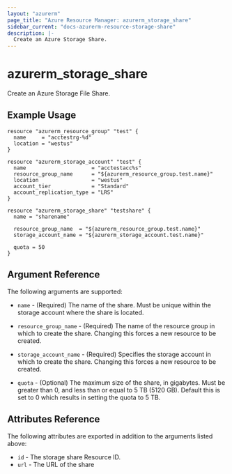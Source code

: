 ```yaml
---
layout: "azurerm"
page_title: "Azure Resource Manager: azurerm_storage_share"
sidebar_current: "docs-azurerm-resource-storage-share"
description: |-
  Create an Azure Storage Share.
---
```


# azurerm\_storage\_share

Create an Azure Storage File Share.

## Example Usage

```hcl
resource "azurerm_resource_group" "test" {
  name     = "acctestrg-%d"
  location = "westus"
}

resource "azurerm_storage_account" "test" {
  name                     = "acctestacc%s"
  resource_group_name      = "${azurerm_resource_group.test.name}"
  location                 = "westus"
  account_tier             = "Standard"
  account_replication_type = "LRS"
}

resource "azurerm_storage_share" "testshare" {
  name = "sharename"

  resource_group_name  = "${azurerm_resource_group.test.name}"
  storage_account_name = "${azurerm_storage_account.test.name}"

  quota = 50
}
```

## Argument Reference

The following arguments are supported:

* `name` - (Required) The name of the share. Must be unique within the storage account where the share is located.

* `resource_group_name` - (Required) The name of the resource group in which to
    create the share. Changing this forces a new resource to be created.

* `storage_account_name` - (Required) Specifies the storage account in which to create the share.
 Changing this forces a new resource to be created.

* `quota` - (Optional) The maximum size of the share, in gigabytes. Must be greater than 0, and less than or equal to 5 TB (5120 GB). Default this is set to 0 which results in setting the quota to 5 TB.


## Attributes Reference

The following attributes are exported in addition to the arguments listed above:

* `id` - The storage share Resource ID.
* `url` - The URL of the share
